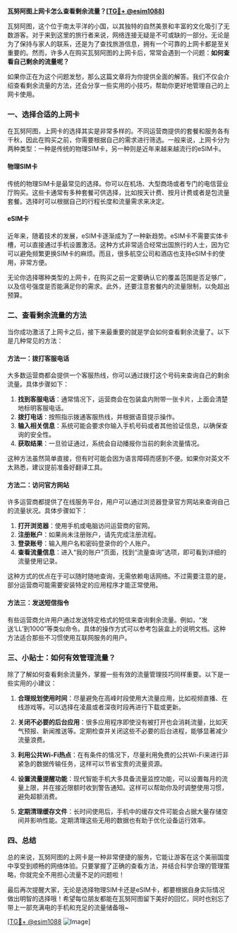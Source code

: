 **瓦努阿图上网卡怎么查看剩余流量？[[TG💪+ @esim1088](https://t.me/s/esim1088)]**

瓦努阿图，这个位于南太平洋的小国，以其独特的自然美景和丰富的文化吸引了无数游客。对于来到这里的旅行者来说，网络连接无疑是不可或缺的一部分。无论是为了保持与家人的联系，还是为了查找旅游信息，拥有一个可靠的上网卡都是至关重要的。然而，许多人在购买瓦努阿图的上网卡后，常常会遇到一个问题：**如何查看自己剩余的流量呢？**

如果你正在为这个问题发愁，那么这篇文章将为你提供全面的解答。我们不仅会介绍查看剩余流量的方法，还会分享一些实用的小技巧，帮助你更好地管理自己的上网卡使用。

### 一、选择合适的上网卡

在瓦努阿图，上网卡的选择其实是非常多样的。不同运营商提供的套餐和服务各有千秋，因此在购买之前，你需要根据自己的需求进行筛选。一般来说，上网卡分为两种类型：一种是传统的物理SIM卡，另一种则是近年来越来越流行的eSIM卡。

#### 物理SIM卡

传统的物理SIM卡是最常见的选择。你可以在机场、大型商场或者专门的电信营业厅购买。这些卡通常有多种套餐可供选择，比如按天计费、按月计费或者是包流量套餐。选择时可以根据自己的行程长度和流量需求来决定。

#### eSIM卡

近年来，随着技术的发展，eSIM卡逐渐成为了一种新趋势。eSIM卡不需要实体卡槽，可以直接通过手机设置激活。这种方式非常适合经常出国旅行的人士，因为它可以避免频繁更换SIM卡的麻烦。而且，很多航空公司和酒店也支持eSIM卡的使用，非常方便。

无论你选择哪种类型的上网卡，在购买之前一定要确认它的覆盖范围是否足够广，以及信号强度是否能满足你的需求。此外，还要注意套餐内的流量限制，以免超出预算。

### 二、查看剩余流量的方法

当你成功激活了上网卡之后，接下来最重要的就是学会如何查看剩余流量了。以下是几种常见的方法：

#### 方法一：拨打客服电话

大多数运营商都会提供一个客服热线，你可以通过拨打这个号码来查询自己的剩余流量。具体步骤如下：

1. **找到客服电话**：通常情况下，运营商会在包装盒内附带一张卡片，上面会清楚地标明客服电话。
2. **拨打电话**：按照指示拨通客服热线，并根据语音提示操作。
3. **输入相关信息**：系统可能会要求你输入手机号码或者其他验证信息，以确保查询的安全性。
4. **获取结果**：一旦验证通过，系统会自动播报你当前的剩余流量情况。

这种方法虽然简单直接，但有时可能会因为语言障碍而感到不便。如果你对英文不太熟悉，建议提前准备好翻译工具。

#### 方法二：访问官方网站

许多运营商都提供了在线服务平台，用户可以通过浏览器登录官方网站来查询自己的流量状况。具体步骤如下：

1. **打开浏览器**：使用手机或电脑访问运营商的官网。
2. **注册账户**：如果尚未注册账户，请先完成注册流程。
3. **登录账号**：输入用户名和密码登录你的个人账户。
4. **查看流量信息**：进入“我的账户”页面，找到“流量查询”选项，即可看到详细的流量使用记录。

这种方式的优点在于可以随时随地查询，无需依赖电话网络。不过需要注意的是，部分运营商可能需要安装特定的应用程序才能正常使用。

#### 方法三：发送短信指令

有些运营商允许用户通过发送特定格式的短信来查询剩余流量。例如，“发送‘LL’到1000”等类似命令。具体的操作方式可以参考包装盒上的说明文档。这种方法适合那些不习惯使用互联网服务的用户。

### 三、小贴士：如何有效管理流量？

除了了解如何查看剩余流量外，掌握一些有效的流量管理技巧同样重要。以下是一些实用的小建议：

1. **合理规划使用时间**：尽量避免在高峰时段使用大流量应用，比如视频直播、在线游戏等。可以选择在凌晨或者深夜时段再进行下载或更新。
   
2. **关闭不必要的后台应用**：很多应用程序即使没有被打开也会消耗流量，比如天气预报、新闻推送等。定期检查并关闭这些不必要的后台进程，能够显著减少流量浪费。

3. **利用公共Wi-Fi热点**：在有条件的情况下，尽量利用免费的公共Wi-Fi来进行非紧急的数据传输任务，这样可以节省宝贵的流量资源。

4. **设置流量提醒功能**：现代智能手机大多具备流量监控功能，可以设置每月的流量上限，并在接近限额时收到警告通知。这样可以帮助你及时调整使用习惯，避免超额消费。

5. **定期清理缓存文件**：长时间使用后，手机中的缓存文件可能会占据大量存储空间并影响性能。定期清理这些无用的数据也有助于优化设备运行效率。

### 四、总结

总的来说，瓦努阿图的上网卡是一种非常便捷的服务，它能让游客在这个美丽国度中享受到顺畅的网络体验。只要掌握了正确的查看方法，并结合科学合理的管理策略，你就完全不用担心流量不足的问题啦！

最后再次提醒大家，无论是选择物理SIM卡还是eSIM卡，都要根据自身实际情况做出明智的选择哦！希望每位朋友都能在瓦努阿图留下美好的回忆，同时也别忘了带上一部充满电的手机和充足的流量储备哦~

[[TG💪+ @esim1088](https://t.me/s/esim1088) ![Image](https://i.postimg.cc/4NQfJmqS/Snipaste-2025-05-13-00-14-12.png)]